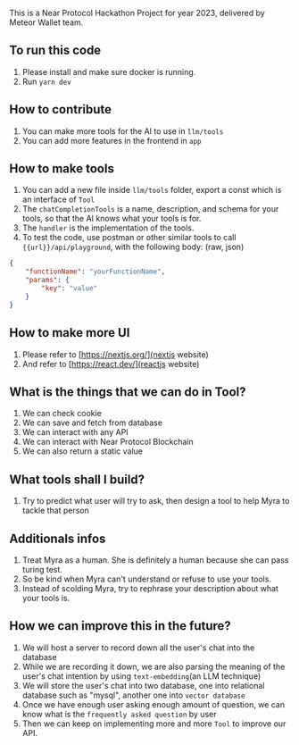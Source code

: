 This is a Near Protocol Hackathon Project for year 2023, delivered by Meteor Wallet team.

## To run this code

1. Please install and make sure docker is running.
2. Run `yarn dev`

## How to contribute

1. You can make more tools for the AI to use in `llm/tools`
2. You can add more features in the frontend in `app`

## How to make tools

1. You can add a new file inside `llm/tools` folder, export a const which is an interface of `Tool`
2. The `chatCompletionTools` is a name, description, and schema for your tools, so that the AI knows what your tools is for.
3. The `handler` is the implementation of the tools.
4. To test the code, use postman or other similar tools to call `{{url}}/api/playground`, with the following body: (raw, json)

```json
{
    "functionName": "yourFunctionName",
    "params": {
        "key": "value"
    }
}
```

## How to make more UI

1. Please refer to [https://nextjs.org/](nextjs website)
2. And refer to [https://react.dev/](reactjs website)

## What is the things that we can do in Tool?

1. We can check cookie
2. We can save and fetch from database
3. We can interact with any API
4. We can interact with Near Protocol Blockchain
5. We can also return a static value

## What tools shall I build?

1. Try to predict what user will try to ask, then design a tool to help Myra to tackle that person

## Additionals infos

1. Treat Myra as a human. She is definitely a human because she can pass turing test.
2. So be kind when Myra can't understand or refuse to use your tools.
3. Instead of scolding Myra, try to rephrase your description about what your tools is.

## How we can improve this in the future?

1. We will host a server to record down all the user's chat into the database
2. While we are recording it down, we are also parsing the meaning of the user's chat intention by using `text-embedding`(an LLM technique)
3. We will store the user's chat into two database, one into relational database such as "mysql", another one into `vector database`
4. Once we have enough user asking enough amount of question, we can know what is the `frequently asked question` by user
5. Then we can keep on implementing more and more `Tool` to improve our API.
